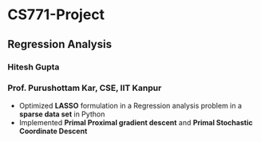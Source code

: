 # CS771-Project
## Regression Analysis
### Hitesh Gupta
### Prof. Purushottam Kar, CSE, IIT Kanpur
* Optimized **LASSO** formulation in a Regression analysis problem in a **sparse data set** in Python
* Implemented **Primal Proximal gradient descent** and **Primal Stochastic Coordinate Descent**
